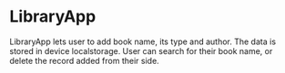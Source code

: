 # LibraryApp
LibraryApp lets user to add book name, its type and author. The data is stored in device localstorage. User can search for their book name, or delete the record added from their side.
